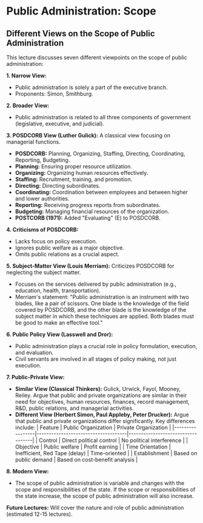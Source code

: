 # Public Administration: Scope

## Different Views on the Scope of Public Administration

This lecture discusses seven different viewpoints on the scope of public administration:

**1. Narrow View:**

*   Public administration is solely a part of the executive branch.
*   Proponents: Simon, Smithburg.


**2. Broader View:**

*   Public administration is related to all three components of government (legislative, executive, and judicial).


**3. POSDCORB View (Luther Gulick):**  A classical view focusing on managerial functions.

*   **POSDCORB:**  Planning, Organizing, Staffing, Directing, Coordinating, Reporting, Budgeting.
*   **Planning:**  Ensuring proper resource utilization.
*   **Organizing:**  Organizing human resources effectively.
*   **Staffing:**  Recruitment, training, and promotion.
*   **Directing:**  Directing subordinates.
*   **Coordinating:**  Coordination between employees and between higher and lower authorities.
*   **Reporting:**  Receiving progress reports from subordinates.
*   **Budgeting:**  Managing financial resources of the organization.
*   **POSTCORB (1971):**  Added "Evaluating" (E) to POSDCORB.


**4. Criticisms of POSDCORB:**

*   Lacks focus on policy execution.
*   Ignores public welfare as a major objective.
*   Omits public relations as a crucial aspect.


**5. Subject-Matter View (Louis Merriam):**  Criticizes POSDCORB for neglecting the subject matter.

*   Focuses on the services delivered by public administration (e.g., education, health, transportation).
*   Merriam's statement: "Public administration is an instrument with two blades, like a pair of scissors. One blade is the knowledge of the field covered by POSDCORB, and the other blade is the knowledge of the subject matter in which these techniques are applied. Both blades must be good to make an effective tool."


**6. Public Policy View (Lasswell and Dror):**

*   Public administration plays a crucial role in policy formulation, execution, and evaluation.
*   Civil servants are involved in all stages of policy making, not just execution.


**7. Public-Private View:**

*   **Similar View (Classical Thinkers):** Gulick, Urwick, Fayol, Mooney, Reiley.  Argue that public and private organizations are similar in their need for objectives, human resources, finances, record management, R&D, public relations, and managerial activities.
*   **Different View (Herbert Simon, Paul Appleby, Peter Drucker):**  Argue that public and private organizations differ significantly. Key differences include:
    | Feature          | Public Organization                 | Private Organization              |
    |-----------------|-------------------------------------|-----------------------------------|
    | Control          | Direct political control            | No political interference         |
    | Objective       | Public welfare                     | Profit earning                    |
    | Time Orientation | Inefficient, Red Tape (delay)      | Time-oriented                    |
    | Establishment   | Based on public demand             | Based on cost-benefit analysis     |


**8. Modern View:**

*   The scope of public administration is variable and changes with the scope and responsibilities of the state.  If the scope or responsibilities of the state increase, the scope of public administration will also increase.

**Future Lectures:** Will cover the nature and role of public administration (estimated 12-15 lectures).
